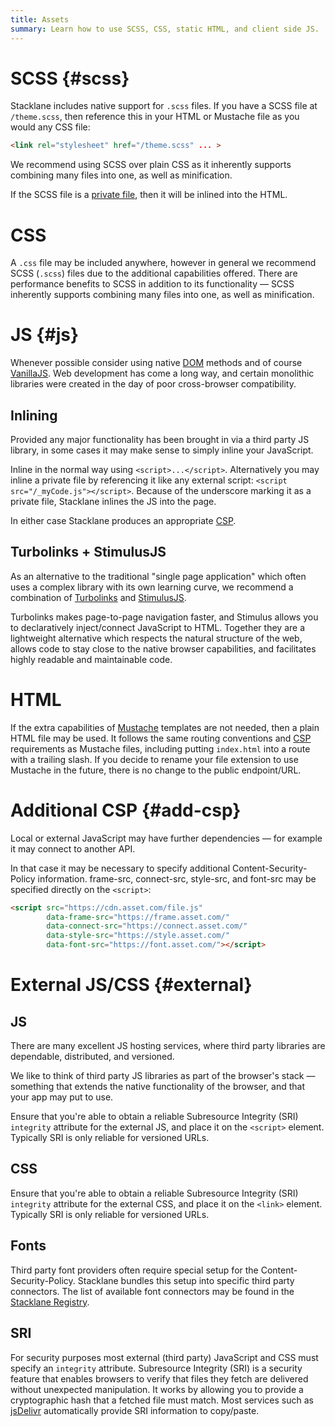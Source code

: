 ```yaml
---
title: Assets
summary: Learn how to use SCSS, CSS, static HTML, and client side JS.
---
```


# SCSS {#scss}

Stacklane includes native support for `.scss` files.
If you have a SCSS file at `/theme.scss`, then reference this
in your HTML or Mustache file as you would any CSS file:

```html
<link rel="stylesheet" href="/theme.scss" ... >
```

We recommend using SCSS over plain CSS as it inherently supports
combining many files into one, as well as minification.

If the SCSS file is a [private file](/🗄/Article/endpoints/mustache.md#private-files),
then it will be inlined into the HTML.

# CSS

A `.css` file may be included anywhere, however in general we recommend SCSS (`.scss`) files
due to the additional capabilities offered.
There are performance benefits to SCSS in addition to its functionality &mdash;
SCSS inherently supports combining many files into one, as well as minification.

# JS {#js}

Whenever possible consider using native
<a target="_blank" href="https://developer.mozilla.org/en-US/docs/Web/API/Element">DOM</a>
methods and of course <a target="_blank" href="http://vanilla-js.com/">VanillaJS</a>.
Web development has come a long way, and certain monolithic libraries were
created in the day of poor cross-browser compatibility.

## Inlining

Provided any major functionality has been brought in via a third party JS library,
in some cases it may make sense to simply inline your JavaScript.

Inline in the normal way using `<script>...</script>`.
Alternatively you may inline a private file by
referencing it like any external script: `<script src="/_myCode.js"></script>`.
Because of the underscore marking it as a private file, Stacklane inlines the JS into the page.

In either case Stacklane produces an appropriate [CSP](/🗄/Article/security.md#csp).

## Turbolinks + StimulusJS

As an alternative to the traditional "single page application" which
often uses a complex library with its own learning curve,
we recommend a combination of
<a href="https://github.com/turbolinks/turbolinks" target="_blank">Turbolinks</a>
and
<a href="https://stimulusjs.org" target="_blank">StimulusJS</a>.

Turbolinks makes page-to-page navigation faster, and
Stimulus allows you to declaratively inject/connect JavaScript to HTML.
Together they are a lightweight alternative
which respects the natural structure of the web, allows
code to stay close to the native browser capabilities,
and facilitates highly readable and maintainable code.

# HTML

If the extra capabilities of [Mustache](/🗄/Article/endpoints/mustache.md)
templates are not needed, then a plain HTML file may be used.  It follows the same routing conventions
and [CSP](/🗄/Article/endpoints/mustache.md#csp) requirements as Mustache files,
including putting `index.html` into a route with a trailing slash.
If you decide to rename your file extension to use Mustache in the future,
there is no change to the public endpoint/URL.

# Additional CSP {#add-csp}

Local or external JavaScript may have further dependencies &mdash; for example it may connect to another API.

In that case it may be necessary to specify additional Content-Security-Policy information.
frame-src, connect-src, style-src, and font-src may be specified directly on the `<script>`:

```html
<script src="https://cdn.asset.com/file.js"
        data-frame-src="https://frame.asset.com/"
        data-connect-src="https://connect.asset.com/"
        data-style-src="https://style.asset.com/"
        data-font-src="https://font.asset.com/"></script>
```

# External JS/CSS {#external}

## JS

There are many excellent JS hosting services, where third party libraries are dependable, distributed, and versioned.

We like to think of third party JS libraries as part of the browser's stack
&mdash; something that extends the native functionality of the browser, and that your app may put to use.

Ensure that you're able to obtain a reliable Subresource Integrity (SRI) `integrity` attribute for the external JS,
and place it on the `<script>` element.  Typically SRI is only reliable for versioned URLs.

## CSS

Ensure that you're able to obtain a reliable Subresource Integrity (SRI) `integrity` attribute for the external CSS,
and place it on the `<link>` element.  Typically SRI is only reliable for versioned URLs.

## Fonts

Third party font providers often require special setup for the Content-Security-Policy.
Stacklane bundles this setup into specific third party connectors.
The list of available font connectors may be found in the
[Stacklane Registry](https://github.com/stacklane-registry?q=font).

## SRI

For security purposes most external (third party) JavaScript and CSS must specify an `integrity` attribute.
Subresource Integrity (SRI) is a security feature that enables browsers to verify that 
files they fetch are delivered without unexpected manipulation.
It works by allowing you to provide a cryptographic hash that a fetched file must match.
Most services such as <a target="_blank" href="https://www.jsdelivr.com/">jsDelivr</a>
automatically provide SRI information to copy/paste.